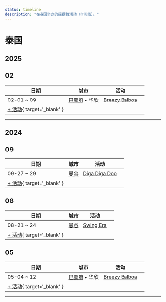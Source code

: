 ```yaml
---
status: timeline
description: "在泰国举办的摇摆舞活动（时间线）。"
---
```


# 泰国

## 2025

## 02

| 日期 | 城市 | 活动 | |
| --- | --- | --- | --- |
| 02-01 ~ 09 | [巴蜀府](by_city.md#prachuap-khiri-khan) • 华欣 | [Breezy Balboa](breezy-balboa-2025.md) |  |
| [+ 活动](https://github.com/swingdance/events/issues/new?assignees=&labels=add+event&projects=&template=02-add_entity.yml&title=%5B2025%2Fth%5D%20%3CName%3E&region=th&province=&city=&org_id=&date_starts=2025-02-&date_ends=2025-02-){ target='_blank' }

---

## 2024

## 09

| 日期 | 城市 | 活动 | |
| --- | --- | --- | --- |
| 09-27 ~ 29 | [曼谷](by_city.md#bangkok) | [Diga Diga Doo](diga-diga-doo-2024.md) |  |
| [+ 活动](https://github.com/swingdance/events/issues/new?assignees=&labels=add+event&projects=&template=02-add_entity.yml&title=%5B2024%2Fth%5D%20%3CName%3E&region=th&province=&city=&org_id=&date_starts=2024-09-&date_ends=2024-09-){ target='_blank' }

## 08

| 日期 | 城市 | 活动 | |
| --- | --- | --- | --- |
| 08-21 ~ 24 | [曼谷](by_city.md#bangkok) | [Swing Era](swing-era-2024.md) |  |
| [+ 活动](https://github.com/swingdance/events/issues/new?assignees=&labels=add+event&projects=&template=02-add_entity.yml&title=%5B2024%2Fth%5D%20%3CName%3E&region=th&province=&city=&org_id=&date_starts=2024-08-&date_ends=2024-08-){ target='_blank' }

## 05

| 日期 | 城市 | 活动 | |
| --- | --- | --- | --- |
| 05-04 ~ 12 | [巴蜀府](by_city.md#prachuap-khiri-khan) • 华欣 | [Breezy Balboa](breezy-balboa-2024.md) |  |
| [+ 活动](https://github.com/swingdance/events/issues/new?assignees=&labels=add+event&projects=&template=02-add_entity.yml&title=%5B2024%2Fth%5D%20%3CName%3E&region=th&province=&city=&org_id=&date_starts=2024-05-&date_ends=2024-05-){ target='_blank' }

---

